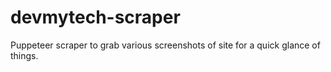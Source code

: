 # devmytech-scraper
Puppeteer scraper to grab various screenshots of site for a quick glance of things.
